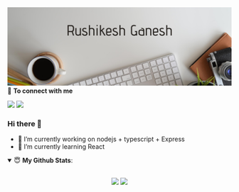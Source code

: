 <img src="https://github.com/Rushikesh-ganesh/Rushikesh-ganesh/blob/master/Jack%20Wilson.png">

<summary>🤝 <b>To connect with me</b></summary>

[<img src="https://img.shields.io/badge/twitter-%231DA1F2.svg?&style=for-the-badge&logo=twitter&logoColor=white" />](https://twitter.com/RushikeshGane17) [<img src="https://img.shields.io/badge/linkedin-%230077B5.svg?&style=for-the-badge&logo=linkedin&logoColor=white" />](https://www.linkedin.com/in/97rushikesh/)


### Hi there 👋
- 🔭 I’m currently working on nodejs + typescript + Express 
- 🌱 I’m currently learning React 

<details open>
 <summary> 😇 <b>My Github Stats</b>: </summary>

<br>

<p align = "center">
  <img src = "https://github-readme-stats.vercel.app/api?username=Rushikesh-ganesh&show_icons=true&theme=tokyonight&line_height=27">
  <img src = "https://github-readme-stats.vercel.app/api/top-langs/?username=Rushikesh-ganesh&hide=php,css,java,html&theme=tokyonight">
</p>

</details>
